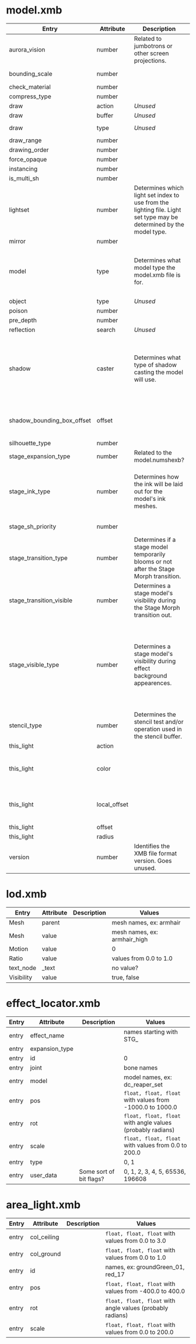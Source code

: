 # model.xmb
| Entry | Attribute | Description | Values |
| --- | --- | --- | --- |
| aurora_vision | number | Related to jumbotrons or other screen projections.  | 0, 1 |
| bounding_scale | number | | 0.0 to 1000.0 |
| check_material | number | | 0, 1 |
| compress_type | number | | 0, 1, 2, 4, 5 |
| draw | action | *Unused* | 0 |
| draw | buffer | *Unused* | 1 |
| draw | type | *Unused* | `main`, `normalmap` |
| draw_range | number | | 0 to 22 |
| drawing_order | number | | 0 to 255 |
| force_opaque | number | | 0, 1 |
| instancing | number | | 0, 1 |
| is_multi_sh | number | | 0, 1 |
| lightset | number | Determines which light set index to use from the lighting file. Light set type may be determined by the model type. | 0 to 10 |
| mirror | number | | 0x0000 |
| model | type | Determines what model type the model.xmb file is for. | `effect`, `fighter`, `stage`, `effect_main` (unused), `effect_near` (unused) |
| object | type | *Unused* | 2 |
| poison | number | | 0, 1 |
| pre_depth | number | | 1 |
| reflection | search | *Unused* | 100.0 |
| shadow | caster | Determines what type of shadow casting the model will use. | 0 = None, 1 = Opaque, 2 = Alpha tested, 3 = Shadow only + opaque, 4 = Shadow only + alpha tested |
| shadow_bounding_box_offset | offset | | `(float, float, float)` with values from 9.0 to 100.0 |
| silhouette_type | number | | 0, 1 |
| stage_expansion_type | number | Related to the model.numshexb? | 0, 1 |
| stage_ink_type | number | Determines how the ink will be laid out for the model's ink meshes. | 0 = Flat, 1 = ???, 2 = Hanging over, 3 = ??? (used in s13_e in poke_unova)  |
| stage_sh_priority | number | | 0, 1, 2, 3, 4, 5 |
| stage_transition_type | number | Determines if a stage model temporarily blooms or not after the Stage Morph transition. | 0 = Enables bloom, 1 = ??? (identical to 0?), 2 = Disables bloom |
| stage_transition_visible | number | Determines a stage model's visibility during the Stage Morph transition out. | 0 = Invisible, 1 = Visible |
| stage_visible_type | number | Determines a stage model's visibility during effect background appearences. | 0 = Always visible, 1 = Disappears during animated effect backgrounds, 2 = Only visible during animated effect backgrounds |
| stencil_type | number | Determines the stencil test and/or operation used in the stencil buffer. | 1, 2, 3, 4, 5, 6, 7, 8, 8, 10, 11, 12, 13, 14, 15 |
| this_light | action | | 0, False |
| this_light | color | | `float, float, float` with values from 0.0 to 1.0  |
| this_light | local_offset | | `float, float, float` with values from -100.0 to 0.0 |
| this_light | offset | | 0.0 |
| this_light | radius | | 9.0 to 100.0 |
| version | number | Identifies the XMB file format version. Goes unused. | 2 |

# lod.xmb
| Entry | Attribute | Description | Values |
| --- | --- | --- | --- |
| Mesh | parent | | mesh names, ex: armhair |
| Mesh | value | | mesh names, ex: armhair_high |
| Motion | value | | 0 |
| Ratio | value | | values from 0.0 to 1.0 |
| text_node | _text | | no value? |
| Visibility | value | | true, false |

# effect_locator.xmb
| Entry | Attribute | Description | Values |
| --- | --- | --- | --- |
| entry | effect_name |  | names starting with STG_ |
| entry | expansion_type | | |
| entry | id | | 0 |
| entry | joint | | bone names |
| entry | model | | model names, ex: dc_reaper_set |
| entry | pos | | `float, float, float` with values from -1000.0 to 1000.0  |
| entry | rot | | `float, float, float` with angle values (probably radians) |
| entry | scale | | `float, float, float` with values from 0.0 to 200.0 |
| entry | type | | 0, 1 |
| entry | user_data | Some sort of bit flags? | 0, 1, 2, 3, 4, 5, 65536, 196608 |

# area_light.xmb
| Entry | Attribute | Description | Values |
| --- | --- | --- | --- |
| entry | col_ceiling | | `float, float, float` with values from 0.0 to 3.0 |
| entry | col_ground | | `float, float, float` with values from 0.0 to 1.0|
| entry | id | | names, ex: groundGreen_01, red_17 |
| entry | pos | | `float, float, float` with values from -400.0 to 400.0 |
| entry | rot | | `float, float, float` with angle values (probably radians) |
| entry | scale | | `float, float, float` with values from 0.0 to 200.0 |
